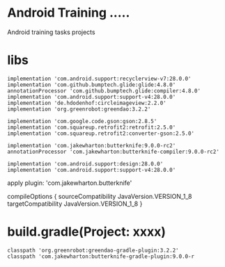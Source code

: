 # Android Training .....
Android training tasks projects


# libs
	implementation 'com.android.support:recyclerview-v7:28.0.0'
	implementation 'com.github.bumptech.glide:glide:4.8.0'
    annotationProcessor 'com.github.bumptech.glide:compiler:4.8.0'
    implementation 'com.android.support:support-v4:28.0.0'
    implementation 'de.hdodenhof:circleimageview:2.2.0'
    implementation 'org.greenrobot:greendao:3.2.2'

    implementation 'com.google.code.gson:gson:2.8.5'
    implementation 'com.squareup.retrofit2:retrofit:2.5.0'
    implementation 'com.squareup.retrofit2:converter-gson:2.5.0'

    implementation 'com.jakewharton:butterknife:9.0.0-rc2'
    annotationProcessor 'com.jakewharton:butterknife-compiler:9.0.0-rc2'

    implementation 'com.android.support:design:28.0.0'
    implementation 'com.android.support:support-v4:28.0.0'
	
	

apply plugin: 'com.jakewharton.butterknife'

compileOptions {
        sourceCompatibility JavaVersion.VERSION_1_8
        targetCompatibility JavaVersion.VERSION_1_8
    }
	
# build.gradle(Project: xxxx)

	classpath 'org.greenrobot:greendao-gradle-plugin:3.2.2'
	classpath 'com.jakewharton:butterknife-gradle-plugin:9.0.0-r